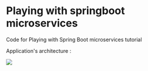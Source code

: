 # Playing with springboot microservices
Code for Playing with Spring Boot microservices tutorial

Application's architecture :

![](https://cdn-images-1.medium.com/max/800/1*Cb0KcSEvZe9dnolFIZ39nw.jpeg)
